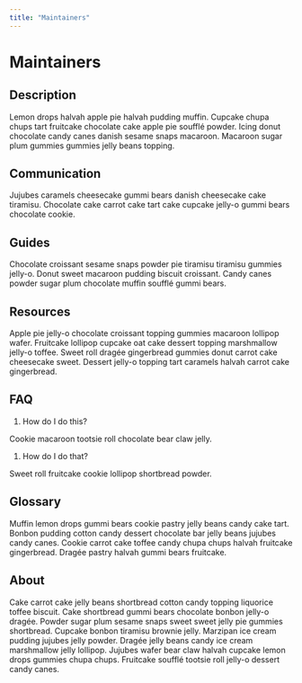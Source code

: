 ```yaml
---
title: "Maintainers"
---
```


# Maintainers

##  Description  

Lemon drops halvah apple pie halvah pudding muffin. Cupcake chupa chups tart fruitcake chocolate cake apple pie soufflé powder. Icing donut chocolate candy canes danish sesame snaps macaroon. Macaroon sugar plum gummies gummies jelly beans topping. 

##  Communication

Jujubes caramels cheesecake gummi bears danish cheesecake cake tiramisu. Chocolate cake carrot cake tart cake cupcake jelly-o gummi bears chocolate cookie. 


##  Guides 

Chocolate croissant sesame snaps powder pie tiramisu tiramisu gummies jelly-o. Donut sweet macaroon pudding biscuit croissant. Candy canes powder sugar plum chocolate muffin soufflé gummi bears. 


##  Resources 

Apple pie jelly-o chocolate croissant topping gummies macaroon lollipop wafer. Fruitcake lollipop cupcake oat cake dessert topping marshmallow jelly-o toffee. Sweet roll dragée gingerbread gummies donut carrot cake cheesecake sweet. Dessert jelly-o topping tart caramels halvah carrot cake gingerbread.

##  FAQ

1. How do I do this?

Cookie macaroon tootsie roll chocolate bear claw jelly. 

1. How do I do that? 

Sweet roll fruitcake cookie lollipop shortbread powder. 

##  Glossary


Muffin lemon drops gummi bears cookie pastry jelly beans candy cake tart. Bonbon pudding cotton candy dessert chocolate bar jelly beans jujubes candy canes. Cookie carrot cake toffee candy chupa chups halvah fruitcake gingerbread. Dragée pastry halvah gummi bears fruitcake.

##  About 

Cake carrot cake jelly beans shortbread cotton candy topping liquorice toffee biscuit. Cake shortbread gummi bears chocolate bonbon jelly-o dragée. Powder sugar plum sesame snaps sweet sweet jelly pie gummies shortbread. Cupcake bonbon tiramisu brownie jelly. Marzipan ice cream pudding jujubes jelly powder. Dragée jelly beans candy ice cream marshmallow jelly lollipop. Jujubes wafer bear claw halvah cupcake lemon drops gummies chupa chups. Fruitcake soufflé tootsie roll jelly-o dessert candy canes.